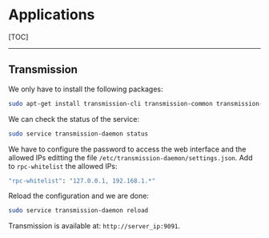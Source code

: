 # Applications

[TOC]

---

## Transmission

We only have to install the following packages:

```sh
sudo apt-get install transmission-cli transmission-common transmission-daemon
```

We can check the status of the service:

```sh
sudo service transmission-daemon status
```

We have to configure the password to access the web interface and the allowed IPs editting the file `/etc/transmission-daemon/settings.json`. Add to `rpc-whitelist` the allowed IPs:

```sh
"rpc-whitelist": "127.0.0.1, 192.168.1.*"
```

Reload the configuration and we are done:

```sh
sudo service transmission-daemon reload
```

Transmission is available at: `http://server_ip:9091`.
